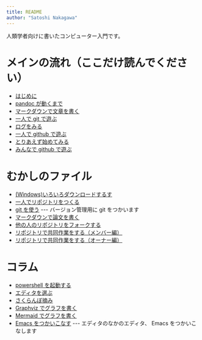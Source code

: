 ```yaml
---
title: README
author: "Satoshi Nakagawa"
---
```


人類学者向けに書いたコンピューター入門です。 

# メインの流れ（ここだけ読んでください）

- [はじめに](intro.md) 
- [pandoc が動くまで](pandoc.md)
- [マークダウンで文章を書く](markdown.md)
- [一人で git で遊ぶ](git-local.md)
- [ログをみる](git-log.md)
- [一人で github で遊ぶ](github-alone.md)
- [とりあえず始めてみる](toriaezu.md)
- [みんなで github で遊ぶ](github-together.md)


# むかしのファイル
<!-- - [準備する](chromebook.md) --- マシンを準備して、-->
<!--   [Linux をインストールする](linux.md)  -->
- [(Windows)いろいろダウンロードするす](download.md) 
- [一人でリポジトリをつくる](github.md)
- [git を使う](git.md) --- バージョン管理用に git をつかいます
- [マークダウンで論文を書く](markdown-alt.md)
- [他の人のリポジトリをフォークする](github-fork.md) 
- [リポジトリで共同作業をする（メンバー編）](github-member.md)
- [リポジトリで共同作業をする（オーナー編）](github-owner.md)

# コラム

- [powershell を起動する](shell.md)
- [エディタを選ぶ](editor.md)
- [さくらんぼ摘み](cherrypicking.md)
- [Graphviz でグラフを書く](graphviz.md)
- [Mermaid でグラフを書く](mermaid.md) 
- [Emacs をつかいこなす](emacs.md) --- エディタのなかのエディタ、
  Emacs をつかいこなします

